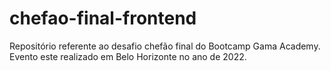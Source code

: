 # chefao-final-frontend
Repositório referente ao desafio chefão final do Bootcamp Gama Academy. Evento este realizado em Belo Horizonte no ano de 2022.
